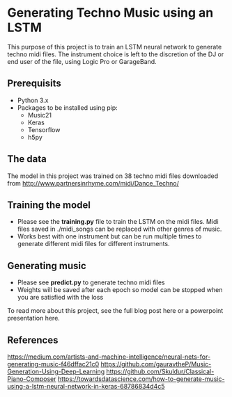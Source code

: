 
# Generating Techno Music using an LSTM

This purpose of this project is to train an LSTM neural network to generate techno midi files. The instrument choice is left to the discretion of the DJ or end user of the file, using Logic Pro or GarageBand.  

## Prerequisits

* Python 3.x
* Packages to be installed using pip:
	* Music21
	* Keras
	* Tensorflow
	* h5py

## The data
The model in this project was trained on 38 techno midi files downloaded from http://www.partnersinrhyme.com/midi/Dance_Techno/

## Training the model

* Please see the **training.py** file to train the LSTM on the midi files. Midi files saved in ./midi_songs can be replaced with other genres of music. 
* Works best with one instrument but can be run multiple times to generate different midi files for different instruments. 

## Generating music

* Please see **predict.py** to generate techno midi files
* Weights will be saved after each epoch so model can be stopped when you are satisfied with the loss

To read more about this project, see the full blog post here or a powerpoint presentation here. 

## References

https://medium.com/artists-and-machine-intelligence/neural-nets-for-generating-music-f46dffac21c0
https://github.com/gauravtheP/Music-Generation-Using-Deep-Learning
https://github.com/Skuldur/Classical-Piano-Composer
https://towardsdatascience.com/how-to-generate-music-using-a-lstm-neural-network-in-keras-68786834d4c5
